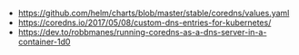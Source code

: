 - https://github.com/helm/charts/blob/master/stable/coredns/values.yaml
- https://coredns.io/2017/05/08/custom-dns-entries-for-kubernetes/
- https://dev.to/robbmanes/running-coredns-as-a-dns-server-in-a-container-1d0